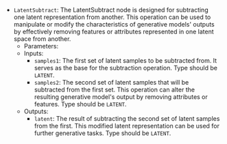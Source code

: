 - `LatentSubtract`: The LatentSubtract node is designed for subtracting one latent representation from another. This operation can be used to manipulate or modify the characteristics of generative models' outputs by effectively removing features or attributes represented in one latent space from another.
    - Parameters:
    - Inputs:
        - `samples1`: The first set of latent samples to be subtracted from. It serves as the base for the subtraction operation. Type should be `LATENT`.
        - `samples2`: The second set of latent samples that will be subtracted from the first set. This operation can alter the resulting generative model's output by removing attributes or features. Type should be `LATENT`.
    - Outputs:
        - `latent`: The result of subtracting the second set of latent samples from the first. This modified latent representation can be used for further generative tasks. Type should be `LATENT`.
